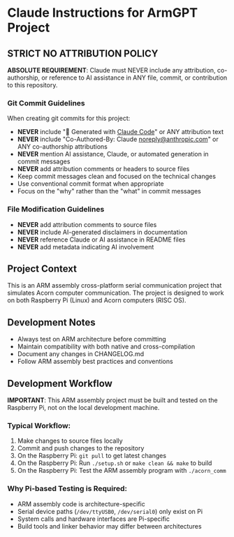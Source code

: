 # Claude Instructions for ArmGPT Project

## STRICT NO ATTRIBUTION POLICY

**ABSOLUTE REQUIREMENT**: Claude must NEVER include any attribution, co-authorship, or reference to AI assistance in ANY file, commit, or contribution to this repository.

### Git Commit Guidelines

When creating git commits for this project:

- **NEVER** include "🤖 Generated with [Claude Code](https://claude.ai/code)" or ANY attribution text
- **NEVER** include "Co-Authored-By: Claude <noreply@anthropic.com>" or ANY co-authorship attributions
- **NEVER** mention AI assistance, Claude, or automated generation in commit messages
- **NEVER** add attribution comments or headers to source files
- Keep commit messages clean and focused on the technical changes
- Use conventional commit format when appropriate
- Focus on the "why" rather than the "what" in commit messages

### File Modification Guidelines

- **NEVER** add attribution comments to source files
- **NEVER** include AI-generated disclaimers in documentation
- **NEVER** reference Claude or AI assistance in README files
- **NEVER** add metadata indicating AI involvement

## Project Context

This is an ARM assembly cross-platform serial communication project that simulates Acorn computer communication. The project is designed to work on both Raspberry Pi (Linux) and Acorn computers (RISC OS).

## Development Notes

- Always test on ARM architecture before committing
- Maintain compatibility with both native and cross-compilation
- Document any changes in CHANGELOG.md
- Follow ARM assembly best practices and conventions

## Development Workflow

**IMPORTANT**: This ARM assembly project must be built and tested on the Raspberry Pi, not on the local development machine.

### Typical Workflow:
1. Make changes to source files locally
2. Commit and push changes to the repository
3. On the Raspberry Pi: `git pull` to get latest changes
4. On the Raspberry Pi: Run `./setup.sh` or `make clean && make` to build
5. On the Raspberry Pi: Test the ARM assembly program with `./acorn_comm`

### Why Pi-based Testing is Required:
- ARM assembly code is architecture-specific
- Serial device paths (`/dev/ttyUSB0`, `/dev/serial0`) only exist on Pi
- System calls and hardware interfaces are Pi-specific
- Build tools and linker behavior may differ between architectures